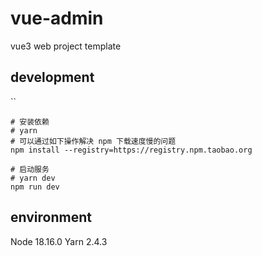 # vue-admin

vue3 web project template

## development

 ``

```shell
# 安装依赖
# yarn
# 可以通过如下操作解决 npm 下载速度慢的问题
npm install --registry=https://registry.npm.taobao.org

# 启动服务
# yarn dev
npm run dev

```

## environment

Node 18.16.0
Yarn 2.4.3
